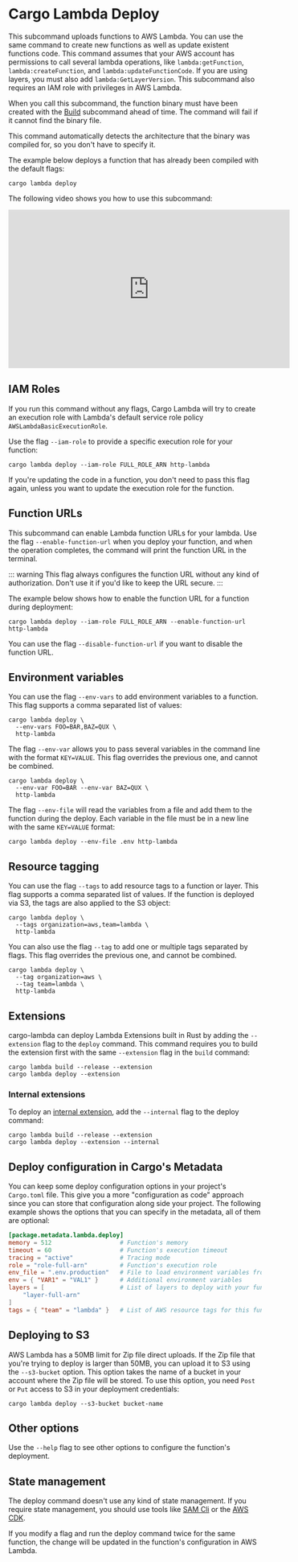 # Cargo Lambda Deploy

This subcommand uploads functions to AWS Lambda. You can use the same command to create new functions as well as update existent functions code. This command assumes that your AWS account has permissions to call several lambda operations, like `lambda:getFunction`, `lambda:createFunction`, and `lambda:updateFunctionCode`. If you are using layers, you must also add `lambda:GetLayerVersion`. This subcommand also requires an IAM role with privileges in AWS Lambda.

When you call this subcommand, the function binary must have been created with the [Build](/commands/build) subcommand ahead of time. The command will fail if it cannot find the binary file.

This command automatically detects the architecture that the binary was compiled for, so you don't have to specify it.

The example below deploys a function that has already been compiled with the default flags:

```
cargo lambda deploy
```

The following video shows you how to use this subcommand:

<iframe width="560" height="315" src="https://www.youtube.com/embed/ICUSfTorBnI" title="YouTube video player" frameborder="0" allow="accelerometer; autoplay; clipboard-write; encrypted-media; gyroscope; picture-in-picture; web-share" allowfullscreen></iframe>

## IAM Roles

If you run this command without any flags, Cargo Lambda will try to create an execution role with Lambda's default service role policy `AWSLambdaBasicExecutionRole`.

Use the flag `--iam-role` to provide a specific execution role for your function:

```
cargo lambda deploy --iam-role FULL_ROLE_ARN http-lambda
```

If you're updating the code in a function, you don't need to pass this flag again, unless you want to update the execution role for the function.

## Function URLs

This subcommand can enable Lambda function URLs for your lambda. Use the flag `--enable-function-url` when you deploy your function, and when the operation completes, the command will print the function URL in the terminal.

::: warning
This flag always configures the function URL without any kind of authorization. Don't use it if you'd like to keep the URL secure.
:::

The example below shows how to enable the function URL for a function during deployment:

```
cargo lambda deploy --iam-role FULL_ROLE_ARN --enable-function-url http-lambda
```

You can use the flag `--disable-function-url` if you want to disable the function URL.

## Environment variables

You can use the flag `--env-vars` to add environment variables to a function. This flag supports a comma separated list of values:

```
cargo lambda deploy \
  --env-vars FOO=BAR,BAZ=QUX \
  http-lambda
```

The flag `--env-var` allows you to pass several variables in the command line with the format `KEY=VALUE`. This flag overrides the previous one, and cannot be combined.

```
cargo lambda deploy \
  --env-var FOO=BAR --env-var BAZ=QUX \
  http-lambda
```

The flag `--env-file` will read the variables from a file and add them to the function during the deploy. Each variable in the file must be in a new line with the same `KEY=VALUE` format:

```
cargo lambda deploy --env-file .env http-lambda
```

## Resource tagging

You can use the flag `--tags` to add resource tags to a function or layer. This flag supports a comma separated list of values. If the function is deployed via S3, the tags are also applied to the S3 object:

```
cargo lambda deploy \
  --tags organization=aws,team=lambda \
  http-lambda
```

You can also use the flag `--tag` to add one or multiple tags separated by flags. This flag overrides the previous one, and cannot be combined.

```
cargo lambda deploy \
  --tag organization=aws \
  --tag team=lambda \
  http-lambda
```

## Extensions

cargo-lambda can deploy Lambda Extensions built in Rust by adding the `--extension` flag to the `deploy` command. This command requires you to build the extension first with the same `--extension` flag in the `build` command:

```
cargo lambda build --release --extension
cargo lambda deploy --extension
```

### Internal extensions

To deploy an [internal extension](https://docs.aws.amazon.com/lambda/latest/dg/lambda-extensions.html), add the `--internal` flag to the deploy command:

```
cargo lambda build --release --extension
cargo lambda deploy --extension --internal
```

## Deploy configuration in Cargo's Metadata

You can keep some deploy configuration options in your project's `Cargo.toml` file. This give you a more "configuration as code" approach since you can store that configuration along side your project. The following example shows the options that you can specify in the metadata, all of them are optional:

```toml
[package.metadata.lambda.deploy]
memory = 512                   # Function's memory
timeout = 60                   # Function's execution timeout
tracing = "active"             # Tracing mode
role = "role-full-arn"         # Function's execution role
env_file = ".env.production"   # File to load environment variables from
env = { "VAR1" = "VAL1" }      # Additional environment variables
layers = [                     # List of layers to deploy with your function
    "layer-full-arn"
]
tags = { "team" = "lambda" }   # List of AWS resource tags for this function
```

## Deploying to S3

AWS Lambda has a 50MB limit for Zip file direct uploads. If the Zip file that you're trying to deploy is larger than 50MB, you can upload it to S3 using the `--s3-bucket` option. This option takes the name of a bucket in your account where the Zip file will be stored. To use this option, you need `Post` or `Put` access to S3 in your deployment credentials:

```
cargo lambda deploy --s3-bucket bucket-name
```

## Other options

Use the `--help` flag to see other options to configure the function's deployment.

## State management

The deploy command doesn't use any kind of state management. If you require state management, you should use tools like [SAM Cli](https://github.com/aws/aws-sam-cli) or the [AWS CDK](https://github.com/aws/aws-cdk).

If you modify a flag and run the deploy command twice for the same function, the change will be updated in the function's configuration in AWS Lambda.
